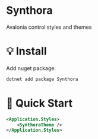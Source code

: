 # Synthora
Avalonia control styles and themes

# 💡 Install
Add nuget package:
```bash
dotnet add package Synthora
```

# 🚀 Quick Start
``` xml
<Application.Styles> 
    <SynthoraTheme /> 
</Application.Styles>
```